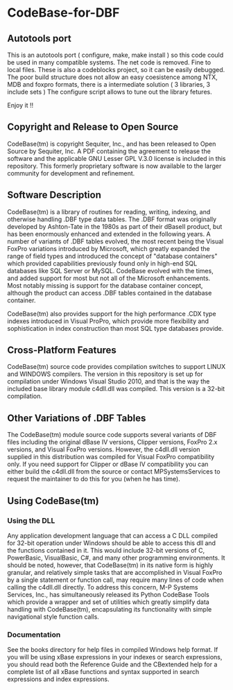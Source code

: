 # CodeBase-for-DBF

## Autotools port

This is an autotools port ( configure, make, make install ) so this code could be used in many compatible systems.
The net code is removed. Fine to local files.
These is also a codeblocks project, so it can be easily debugged.
The poor build structure does not allow an easy coesistence among NTX, MDB and foxpro formats, there is a intermediate solution ( 3 libraries, 3 include sets )
The configure script allows to tune out the library fetures.

 Enjoy it !!

## Copyright and Release to Open Source
CodeBase(tm) is copyright Sequiter, Inc., and has been released to Open Source by Sequiter, Inc.  A PDF containing the agreement to release the software and the applicable GNU Lesser GPL V.3.0 license is included in this repository.  This formerly proprietary software is now available to the larger community for development and refinement.
## Software Description
CodeBase(tm) is a library of routines for reading, writing, indexing, and otherwise handling .DBF type data tables.  The .DBF format was originally developed by Ashton-Tate in the 1980s as part of their dBaseII product, but has been enormously enhanced and extended in the following years.  A number of variants of .DBF tables evolved, the most recent being the Visual FoxPro variations introduced by Microsoft, which greatly expanded the range of field types and introduced the concept of "database containers" which provided capabilities previously found only in high-end SQL databases like SQL Server or MySQL.  CodeBase evolved with the times, and added support for most but not all of the Microsoft enhancements.  Most notably missing is support for the database container concept, although the product can access .DBF tables contained in the database container.

CodeBase(tm) also provides support for the high performance .CDX type indexes introduced in Visual ProPro, which provide more flexibility and sophistication in index construction than most SQL type databases provide.
## Cross-Platform Features
CodeBase(tm) source code provides compilation switches to support LINUX and WINDOWS compilers.  The version in this repository is set up for compilation under Windows Visual Studio 2010, and that is the way the included base library module c4dll.dll was compiled.  This version is a 32-bit compilation.
## Other Variations of .DBF Tables
The CodeBase(tm) module source code supports several variants of DBF files including the original dBase IV versions, Clipper versions, FoxPro 2.x versions, and Visual FoxPro versions.  However, the c4dll.dll version supplied in this distribution was compiled for Visual FoxPro compatibility only.  If you need support for Clipper or dBase IV compatibility you can either build the c4dll.dll from the source or contact MPSystemsServices to request the maintainer to do this for you (when he has time).
## Using CodeBase(tm)
### Using the DLL
Any application development language that can access a C DLL compiled for 32-bit operation under Windows should be able to access this dll and the functions contained in it.  This would include 32-bit versions of C, PowerBasic, VisualBasic, C#, and many other programming environments. It should be noted, however, that CodeBase(tm) in its native form is highly granular, and relatively simple tasks that are accomplished in Visual FoxPro by a single statement or function call, may require many lines of code when calling the c4dll.dll directly.
To address this concern, M-P Systems Services, Inc., has simultaneously released its Python CodeBase Tools which provide a wrapper and set of utilities which greatly simplify data handling with CodeBase(tm), encapsulating its functionality with simple navigational style function calls.
### Documentation
See the books directory for help files in compiled Windows help format.  If you will be using xBase expressions in your indexes or search expressions, you should read both the Reference Guide and the CBextended help for a complete list of all xBase functions and syntax supported in search expressions and index expressions.  

